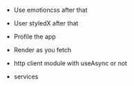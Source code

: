 - Use emotioncss after that
- User styledX after that
- Profile the app
- Render as you fetch

- http client module with useAsync or not
- services